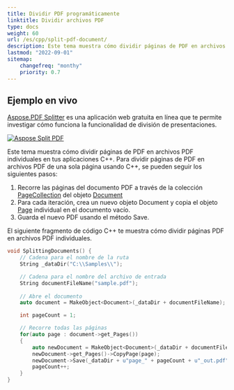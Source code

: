 ```yaml
---
title: Dividir PDF programáticamente
linktitle: Dividir archivos PDF
type: docs
weight: 60
url: /es/cpp/split-pdf-document/
description: Este tema muestra cómo dividir páginas de PDF en archivos PDF individuales con C++.
lastmod: "2022-09-01"
sitemap:
    changefreq: "monthy"
    priority: 0.7
---
```


## Ejemplo en vivo

[Aspose.PDF Splitter](https://products.aspose.app/pdf/splitter) es una aplicación web gratuita en línea que te permite investigar cómo funciona la funcionalidad de división de presentaciones.

[![Aspose Split PDF](splitter.png)](https://products.aspose.app/pdf/splitter)

Este tema muestra cómo dividir páginas de PDF en archivos PDF individuales en tus aplicaciones C++. Para dividir páginas de PDF en archivos PDF de una sola página usando C++, se pueden seguir los siguientes pasos:

1. Recorre las páginas del documento PDF a través de la colección [PageCollection](https://reference.aspose.com/pdf/cpp/class/aspose.pdf.page_collection) del objeto [Document](https://reference.aspose.com/pdf/cpp/class/aspose.pdf.document)
1. Para cada iteración, crea un nuevo objeto Document y copia el objeto [Page](https://reference.aspose.com/pdf/cpp/class/aspose.pdf.page) individual en el documento vacío.  
1. Guarda el nuevo PDF usando el método Save.

El siguiente fragmento de código C++ te muestra cómo dividir páginas PDF en archivos PDF individuales.

```cpp
void SplittingDocuments() {
    // Cadena para el nombre de la ruta
    String _dataDir("C:\\Samples\\");

    // Cadena para el nombre del archivo de entrada
    String documentFileName("sample.pdf");
    
    // Abre el documento
    auto document = MakeObject<Document>(_dataDir + documentFileName);

    int pageCount = 1;

    // Recorre todas las páginas
    for(auto page : document->get_Pages())
    {
        auto newDocument = MakeObject<Document>(_dataDir + documentFileName);
        newDocument->get_Pages()->CopyPage(page);
        newDocument->Save(_dataDir + u"page_" + pageCount + u"_out.pdf");
        pageCount++;
    }
}
```